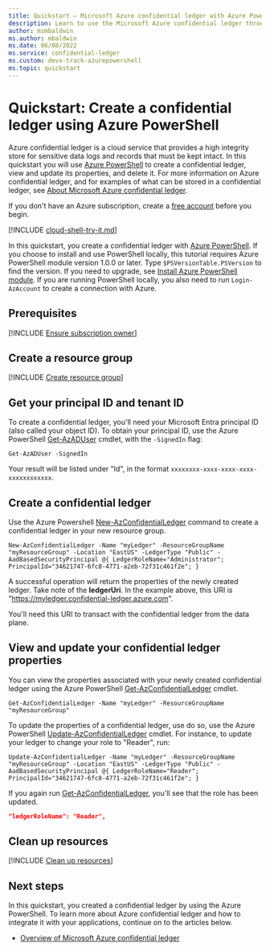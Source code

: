 ```yaml
---
title: Quickstart – Microsoft Azure confidential ledger with Azure PowerShell
description: Learn to use the Microsoft Azure confidential ledger through Azure PowerShell
author: msmbaldwin
ms.author: mbaldwin
ms.date: 06/08/2022
ms.service: confidential-ledger
ms.custom: devx-track-azurepowershell
ms.topic: quickstart
---
```


# Quickstart: Create a confidential ledger using Azure PowerShell

Azure confidential ledger is a cloud service that provides a high integrity store for sensitive data logs and records that must be kept intact. In this quickstart you will use [Azure PowerShell](/powershell/azure/) to create a confidential ledger, view and update its properties, and delete it. For more information on Azure confidential ledger, and for examples of what can be stored in a confidential ledger, see [About Microsoft Azure confidential ledger](overview.md).

If you don't have an Azure subscription, create a [free account](https://azure.microsoft.com/free/?WT.mc_id=A261C142F) before you begin.

[!INCLUDE [cloud-shell-try-it.md](../../includes/cloud-shell-try-it.md)]

In this quickstart, you create a confidential ledger with [Azure PowerShell](/powershell/azure/). If you choose to install and use PowerShell locally, this tutorial requires Azure PowerShell module version 1.0.0 or later. Type `$PSVersionTable.PSVersion` to find the version. If you need to upgrade, see [Install Azure PowerShell module](/powershell/azure/install-azure-powershell). If you are running PowerShell locally, you also need to run `Login-AzAccount` to create a connection with Azure.

## Prerequisites

[!INCLUDE [Ensure subscription owner](./includes/ensure-subscription-owner.md)]

## Create a resource group

[!INCLUDE [Create resource group](../../includes/powershell-rg-create.md)]

## Get your principal ID and tenant ID

To create a confidential ledger, you'll need your Microsoft Entra principal ID (also called your object ID).  To obtain your principal ID, use the Azure PowerShell [Get-AzADUser](/powershell/module/az.resources/get-azaduser) cmdlet, with the `-SignedIn` flag:

```azurepowershell
Get-AzADUser -SignedIn
```

Your result will be listed under "Id", in the format `xxxxxxxx-xxxx-xxxx-xxxx-xxxxxxxxxxxx`.

## Create a confidential ledger

Use the Azure Powershell [New-AzConfidentialLedger](/powershell/module/az.confidentialledger/new-azconfidentialledger) command to create a confidential ledger in your new resource group.

```azurepowershell
New-AzConfidentialLedger -Name "myLedger" -ResourceGroupName "myResourceGroup" -Location "EastUS" -LedgerType "Public" -AadBasedSecurityPrincipal @{ LedgerRoleName="Administrator"; PrincipalId="34621747-6fc8-4771-a2eb-72f31c461f2e"; }

```

A successful operation will return the properties of the newly created ledger. Take note of the **ledgerUri**. In the example above, this URI is "https://myledger.confidential-ledger.azure.com".

You'll need this URI to transact with the confidential ledger from the data plane.

## View and update your confidential ledger properties

You can view the properties associated with your newly created confidential ledger using the Azure PowerShell [Get-AzConfidentialLedger](/powershell/module/az.confidentialledger/get-azconfidentialledger) cmdlet.

```azurepowershell
Get-AzConfidentialLedger -Name "myLedger" -ResourceGroupName "myResourceGroup"
```

To update the properties of a confidential ledger, use do so, use the Azure PowerShell [Update-AzConfidentialLedger](/powershell/module/az.confidentialledger/update-azconfidentialledger) cmdlet. For instance, to update your ledger to change your role to "Reader", run:

```azurepowershell
Update-AzConfidentialLedger -Name "myLedger" -ResourceGroupName "myResourceGroup" -Location "EastUS" -LedgerType "Public" -AadBasedSecurityPrincipal @{ LedgerRoleName="Reader"; PrincipalId="34621747-6fc8-4771-a2eb-72f31c461f2e"; }
```

If you again run [Get-AzConfidentialLedger](/powershell/module/az.confidentialledger/get-azconfidentialledger), you'll see that the role has been updated.

```json
"ledgerRoleName": "Reader",
```

## Clean up resources

[!INCLUDE [Clean up resources](../../includes/powershell-rg-delete.md)]

## Next steps

In this quickstart, you created a confidential ledger by using the Azure PowerShell. To learn more about Azure confidential ledger and how to integrate it with your applications, continue on to the articles below.

- [Overview of Microsoft Azure confidential ledger](overview.md)
